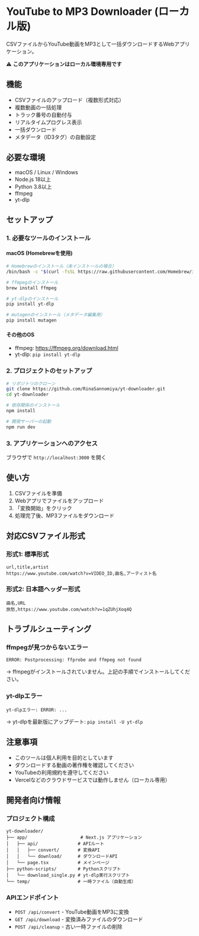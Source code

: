 # YouTube to MP3 Downloader (ローカル版)

CSVファイルからYouTube動画をMP3として一括ダウンロードするWebアプリケーション。

⚠️ **このアプリケーションはローカル環境専用です**

## 機能

- CSVファイルのアップロード（複数形式対応）
- 複数動画の一括処理
- トラック番号の自動付与
- リアルタイムプログレス表示
- 一括ダウンロード
- メタデータ（ID3タグ）の自動設定

## 必要な環境

- macOS / Linux / Windows
- Node.js 18以上
- Python 3.8以上
- ffmpeg
- yt-dlp

## セットアップ

### 1. 必要なツールのインストール

#### macOS (Homebrewを使用)
```bash
# Homebrewのインストール（未インストールの場合）
/bin/bash -c "$(curl -fsSL https://raw.githubusercontent.com/Homebrew/install/HEAD/install.sh)"

# ffmpegのインストール
brew install ffmpeg

# yt-dlpのインストール
pip install yt-dlp

# mutagenのインストール（メタデータ編集用）
pip install mutagen
```

#### その他のOS
- ffmpeg: https://ffmpeg.org/download.html
- yt-dlp: `pip install yt-dlp`

### 2. プロジェクトのセットアップ

```bash
# リポジトリのクローン
git clone https://github.com/RinaSannomiya/yt-downloader.git
cd yt-downloader

# 依存関係のインストール
npm install

# 開発サーバーの起動
npm run dev
```

### 3. アプリケーションへのアクセス

ブラウザで `http://localhost:3000` を開く

## 使い方

1. CSVファイルを準備
2. Webアプリでファイルをアップロード
3. 「変換開始」をクリック
4. 処理完了後、MP3ファイルをダウンロード

## 対応CSVファイル形式

### 形式1: 標準形式
```csv
url,title,artist
https://www.youtube.com/watch?v=VIDEO_ID,曲名,アーティスト名
```

### 形式2: 日本語ヘッダー形式
```csv
曲名,URL
旅愁,https://www.youtube.com/watch?v=1qZUhjXoq4Q
```

## トラブルシューティング

### ffmpegが見つからないエラー
```
ERROR: Postprocessing: ffprobe and ffmpeg not found
```
→ ffmpegがインストールされていません。上記の手順でインストールしてください。

### yt-dlpエラー
```
yt-dlpエラー: ERROR: ...
```
→ yt-dlpを最新版にアップデート: `pip install -U yt-dlp`

## 注意事項

- このツールは個人利用を目的としています
- ダウンロードする動画の著作権を確認してください
- YouTubeの利用規約を遵守してください
- Vercelなどのクラウドサービスでは動作しません（ローカル専用）

## 開発者向け情報

### プロジェクト構成
```
yt-downloader/
├── app/                    # Next.js アプリケーション
│   ├── api/               # APIルート
│   │   ├── convert/       # 変換API
│   │   └── download/      # ダウンロードAPI
│   └── page.tsx           # メインページ
├── python-scripts/        # Pythonスクリプト
│   └── download_single.py # yt-dlp実行スクリプト
└── temp/                  # 一時ファイル（自動生成）
```

### APIエンドポイント
- `POST /api/convert` - YouTube動画をMP3に変換
- `GET /api/download` - 変換済みファイルのダウンロード
- `POST /api/cleanup` - 古い一時ファイルの削除
